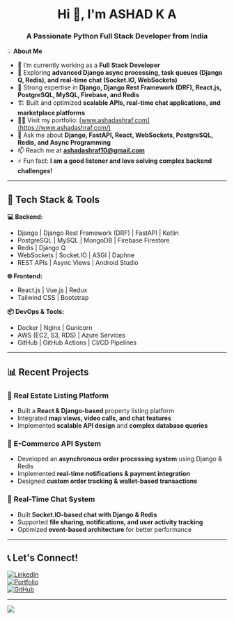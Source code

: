 <h1 align="center">Hi 👋, I'm ASHAD K A </h1>
<h3 align="center">A Passionate Python Full Stack Developer from India</h3>

💡 **About Me**  
- 🔭 I’m currently working as a **Full Stack Developer**  
- 🌱 Exploring **advanced Django async processing, task queues (Django Q, Redis), and real-time chat (Socket.IO, WebSockets)**  
- 🎯 Strong expertise in **Django, Django Rest Framework (DRF), React.js, PostgreSQL, MySQL, Firebase, and Redis**  
- 🏗️ Built and optimized **scalable APIs, real-time chat applications, and marketplace platforms**  
- 👨‍💻 Visit my portfolio: [www.ashadashraf.com](https://www.ashadashraf.com/)  
- 💬 Ask me about **Django, FastAPI, React, WebSockets, PostgreSQL, Redis, and Async Programming**  
- 📫 Reach me at **ashadashraf10@gmail.com**  
- ⚡ Fun fact: **I am a good listener and love solving complex backend challenges!**  

---

## 🚀 **Tech Stack & Tools**
**💻 Backend:**  
- Django | Django Rest Framework (DRF) | FastAPI | Kotlin
- PostgreSQL | MySQL | MongoDB | Firebase Firestore  
- Redis | Django Q  
- WebSockets | Socket.IO | ASGI | Daphne  
- REST APIs | Async Views | Android Studio

**🌐 Frontend:**  
- React.js | Vue.js | Redux  
- Tailwind CSS | Bootstrap  

**📦 DevOps & Tools:**  
- Docker | Nginx | Gunicorn  
- AWS (EC2, S3, RDS) | Azure Services  
- GitHub | GitHub Actions | CI/CD Pipelines  

---

## 📊 **Recent Projects**
### 🔹 **Real Estate Listing Platform**  
- Built a **React & Django-based** property listing platform  
- Integrated **map views, video calls, and chat features**  
- Implemented **scalable API design** and **complex database queries**  

### 🔹 **E-Commerce API System**  
- Developed an **asynchronous order processing system** using Django & Redis  
- Implemented **real-time notifications & payment integration**  
- Designed **custom order tracking & wallet-based transactions**  

### 🔹 **Real-Time Chat System**  
- Built **Socket.IO-based chat with Django & Redis**  
- Supported **file sharing, notifications, and user activity tracking**  
- Optimized **event-based architecture** for better performance  

---

## 📞 **Let's Connect!**
[![LinkedIn](https://img.shields.io/badge/LinkedIn-ashadashraf-blue?style=flat-square&logo=linkedin)](https://www.linkedin.com/in/ashadashraf)  
[![Portfolio](https://img.shields.io/badge/Portfolio-ashadashraf.com-green?style=flat-square&logo=web)](https://www.ashadashraf.com)  
[![GitHub](https://img.shields.io/badge/GitHub-ashadashraf-black?style=flat-square&logo=github)](https://github.com/ashadashraf)  

---

<p>
  <img align="center" src="https://github-readme-stats.vercel.app/api/top-langs?username=ashadashraf&show_icons=true&locale=en&layout=compact&theme=radical" />
</p>
